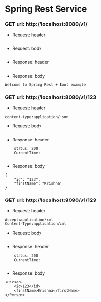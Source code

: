 # Spring Rest Service


### GET url: http://localhost:8080/v1/
- Request: header
```
```
- Request: body
```
```
- Response: header
```
```
- Response: body
```
Welcome to Spring Rest + Boot example
```

### GET url: http://localhost:8080/v1/123
- Request: header
```
content-type:application/json
```
- Request: body
```
```
- Response: header
```
	status: 200
	CurrentTime: 
	
```
- Response: body
```
{
    "id": "123",
    "firstName": "Krishna"
}
```

### GET url: http://localhost:8080/v1/123
- Request: header
```
Accept:application/xml
Content-Type:application/xml
```
- Request: body
```
```
- Response: header
```
	status: 200
	CurrentTime: 
	
```
- Response: body
```
<Person>
    <id>123</id>
    <firstName>Krishna</firstName>
</Person>
`````